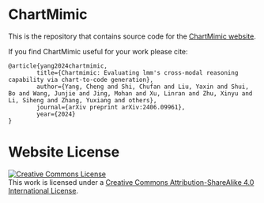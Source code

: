 # ChartMimic

This is the repository that contains source code for the [ChartMimic website](https://chartmimic.github.io).

If you find ChartMimic useful for your work please cite:

```
@article{yang2024chartmimic,
        title={Chartmimic: Evaluating lmm's cross-modal reasoning capability via chart-to-code generation},
        author={Yang, Cheng and Shi, Chufan and Liu, Yaxin and Shui, Bo and Wang, Junjie and Jing, Mohan and Xu, Linran and Zhu, Xinyu and Li, Siheng and Zhang, Yuxiang and others},
        journal={arXiv preprint arXiv:2406.09961},
        year={2024}
}
```

# Website License

<a rel="license" href="http://creativecommons.org/licenses/by-sa/4.0/"><img alt="Creative Commons License" style="border-width:0" src="https://i.creativecommons.org/l/by-sa/4.0/88x31.png" /></a><br />This work is licensed under a <a rel="license" href="http://creativecommons.org/licenses/by-sa/4.0/">Creative Commons Attribution-ShareAlike 4.0 International License</a>.
